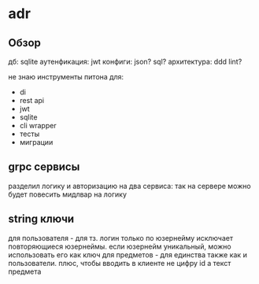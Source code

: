 # adr
## Обзор
дб: sqlite
аутенфикация: jwt
конфиги: json? sql?
архитектура: ddd
lint?

не знаю инструменты питона для:
- di
- rest api
- jwt
- sqlite
- cli wrapper
- тесты
- миграции

## grpc сервисы
разделил логику и авторизацию на два сервиса: так на сервере можно будет повесить мидлвар на логику

## string ключи
для пользователя - для тз. логин только по юзернейму исключает повторяющиеся юзернеймы. если юзернейм уникальный, можно использовать его как ключ
для предметов - для единства также как и пользователи. плюс, чтобы вводить в клиенте не цифру id а текст предмета